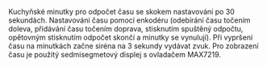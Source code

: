 Kuchyňské minutky pro odpočet času se skokem nastavování po 30 sekundách. Nastavování 
času pomocí enkodéru (odebírání času točením doleva, přidávání času točením doprava, 
stisknutím spuštěný odpočtu, opětovným stisknutím odpočet skončí a minutky se vynulují). 
Při vypršení času na minutkách začne siréna na 3 sekundy vydávat zvuk. Pro zobrazení času 
je použitý sedmisegmetový displej s ovladačem MAX7219.


